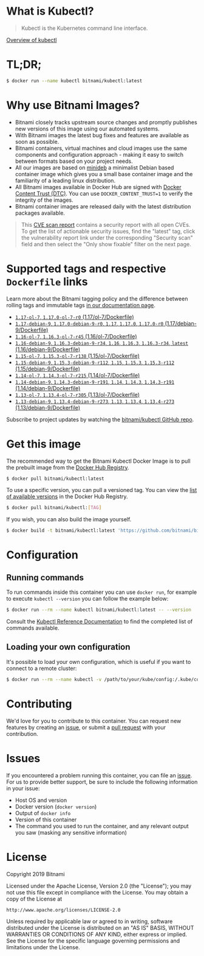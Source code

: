 
# What is Kubectl?

> Kubectl is the Kubernetes command line interface.

[Overview of kubectl](https://kubernetes.io/docs/reference/kubectl/overview/)

# TL;DR;

```bash
$ docker run --name kubectl bitnami/kubectl:latest
```

# Why use Bitnami Images?

* Bitnami closely tracks upstream source changes and promptly publishes new versions of this image using our automated systems.
* With Bitnami images the latest bug fixes and features are available as soon as possible.
* Bitnami containers, virtual machines and cloud images use the same components and configuration approach - making it easy to switch between formats based on your project needs.
* All our images are based on [minideb](https://github.com/bitnami/minideb) a minimalist Debian based container image which gives you a small base container image and the familiarity of a leading linux distribution.
* All Bitnami images available in Docker Hub are signed with [Docker Content Trust (DTC)](https://docs.docker.com/engine/security/trust/content_trust/). You can use `DOCKER_CONTENT_TRUST=1` to verify the integrity of the images.
* Bitnami container images are released daily with the latest distribution packages available.


> This [CVE scan report](https://quay.io/repository/bitnami/kubectl?tab=tags) contains a security report with all open CVEs. To get the list of actionable security issues, find the "latest" tag, click the vulnerability report link under the corresponding "Security scan" field and then select the "Only show fixable" filter on the next page.

# Supported tags and respective `Dockerfile` links

Learn more about the Bitnami tagging policy and the difference between rolling tags and immutable tags [in our documentation page](https://docs.bitnami.com/containers/how-to/understand-rolling-tags-containers/).


* [`1.17-ol-7`, `1.17.0-ol-7-r0` (1.17/ol-7/Dockerfile)](https://github.com/bitnami/bitnami-docker-kubectl/blob/1.17.0-ol-7-r0/1.17/ol-7/Dockerfile)
* [`1.17-debian-9`, `1.17.0-debian-9-r0`, `1.17`, `1.17.0`, `1.17.0-r0` (1.17/debian-9/Dockerfile)](https://github.com/bitnami/bitnami-docker-kubectl/blob/1.17.0-debian-9-r0/1.17/debian-9/Dockerfile)
* [`1.16-ol-7`, `1.16.3-ol-7-r45` (1.16/ol-7/Dockerfile)](https://github.com/bitnami/bitnami-docker-kubectl/blob/1.16.3-ol-7-r45/1.16/ol-7/Dockerfile)
* [`1.16-debian-9`, `1.16.3-debian-9-r34`, `1.16`, `1.16.3`, `1.16.3-r34`, `latest` (1.16/debian-9/Dockerfile)](https://github.com/bitnami/bitnami-docker-kubectl/blob/1.16.3-debian-9-r34/1.16/debian-9/Dockerfile)
* [`1.15-ol-7`, `1.15.3-ol-7-r138` (1.15/ol-7/Dockerfile)](https://github.com/bitnami/bitnami-docker-kubectl/blob/1.15.3-ol-7-r138/1.15/ol-7/Dockerfile)
* [`1.15-debian-9`, `1.15.3-debian-9-r112`, `1.15`, `1.15.3`, `1.15.3-r112` (1.15/debian-9/Dockerfile)](https://github.com/bitnami/bitnami-docker-kubectl/blob/1.15.3-debian-9-r112/1.15/debian-9/Dockerfile)
* [`1.14-ol-7`, `1.14.3-ol-7-r215` (1.14/ol-7/Dockerfile)](https://github.com/bitnami/bitnami-docker-kubectl/blob/1.14.3-ol-7-r215/1.14/ol-7/Dockerfile)
* [`1.14-debian-9`, `1.14.3-debian-9-r191`, `1.14`, `1.14.3`, `1.14.3-r191` (1.14/debian-9/Dockerfile)](https://github.com/bitnami/bitnami-docker-kubectl/blob/1.14.3-debian-9-r191/1.14/debian-9/Dockerfile)
* [`1.13-ol-7`, `1.13.4-ol-7-r305` (1.13/ol-7/Dockerfile)](https://github.com/bitnami/bitnami-docker-kubectl/blob/1.13.4-ol-7-r305/1.13/ol-7/Dockerfile)
* [`1.13-debian-9`, `1.13.4-debian-9-r273`, `1.13`, `1.13.4`, `1.13.4-r273` (1.13/debian-9/Dockerfile)](https://github.com/bitnami/bitnami-docker-kubectl/blob/1.13.4-debian-9-r273/1.13/debian-9/Dockerfile)

Subscribe to project updates by watching the [bitnami/kubectl GitHub repo](https://github.com/bitnami/bitnami-docker-kubectl).

# Get this image

The recommended way to get the Bitnami Kubectl Docker Image is to pull the prebuilt image from the [Docker Hub Registry](https://hub.docker.com/r/bitnami/kubectl).

```bash
$ docker pull bitnami/kubectl:latest
```

To use a specific version, you can pull a versioned tag. You can view the [list of available versions](https://hub.docker.com/r/bitnami/kubectl/tags/) in the Docker Hub Registry.

```bash
$ docker pull bitnami/kubectl:[TAG]
```

If you wish, you can also build the image yourself.

```bash
$ docker build -t bitnami/kubectl:latest 'https://github.com/bitnami/bitnami-docker-kubectl.git#master:1.16/debian-9'
```

# Configuration

## Running commands

To run commands inside this container you can use `docker run`, for example to execute `kubectl --version` you can follow the example below:

```bash
$ docker run --rm --name kubectl bitnami/kubectl:latest -- --version
```

Consult the [Kubectl Reference Documentation](https://kubernetes.io/docs/reference/generated/kubectl/kubectl-commands) to find the completed list of commands available.

## Loading your own configuration

It's possible to load your own configuration, which is useful if you want to connect to a remote cluster:

```bash
$ docker run --rm --name kubectl -v /path/to/your/kube/config:/.kube/config bitnami/kubectl:latest
```

# Contributing

We'd love for you to contribute to this container. You can request new features by creating an [issue](https://github.com/bitnami/bitnami-docker-kubectl/issues), or submit a [pull request](https://github.com/bitnami/bitnami-docker-kubectl/pulls) with your contribution.

# Issues

If you encountered a problem running this container, you can file an [issue](https://github.com/bitnami/bitnami-docker-kubectl/issues). For us to provide better support, be sure to include the following information in your issue:

- Host OS and version
- Docker version (`docker version`)
- Output of `docker info`
- Version of this container
- The command you used to run the container, and any relevant output you saw (masking any sensitive information)

# License

Copyright 2019 Bitnami

Licensed under the Apache License, Version 2.0 (the "License");
you may not use this file except in compliance with the License.
You may obtain a copy of the License at

    http://www.apache.org/licenses/LICENSE-2.0

Unless required by applicable law or agreed to in writing, software
distributed under the License is distributed on an "AS IS" BASIS,
WITHOUT WARRANTIES OR CONDITIONS OF ANY KIND, either express or implied.
See the License for the specific language governing permissions and
limitations under the License.
